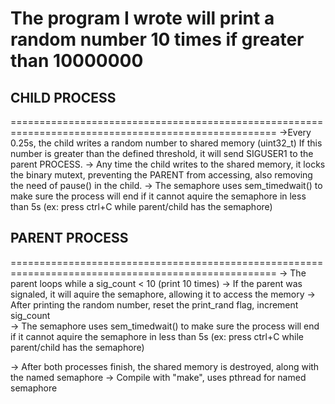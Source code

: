 # The program I wrote will print a random number 10 times if greater than 10000000

## CHILD PROCESS
====================================================================================================
->Every 0.25s, the child writes a random number to shared memory (uint32_t) If this number is greater
 than the defined threshold, it will send SIGUSER1 to the parent PROCESS.
-> Any time the child writes to the shared memory, it locks the binary mutext, preventing the PARENT
 from accessing, also removing the need of pause() in the child.
-> The semaphore uses sem_timedwait() to make sure the process will end if it cannot aquire the
 semaphore in less than 5s (ex: press ctrl+C while parent/child has the semaphore)

## PARENT PROCESS
====================================================================================================
-> The parent loops while a sig_count < 10 (print 10 times)
-> If the parent was signaled, it will aquire the semaphore, allowing it to access the memory
-> After printing the random number, reset the print_rand flag, increment sig_count\
-> The semaphore uses sem_timedwait() to make sure the process will end if it cannot aquire the
 semaphore in less than 5s (ex: press ctrl+C while parent/child has the semaphore)


-> After both processes finish, the shared memory is destroyed, along with the named semaphore
-> Compile with "make", uses pthread for named semaphore
